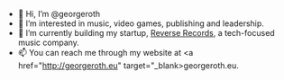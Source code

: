 - 👋 Hi, I’m @georgeroth
- 👀 I’m interested in music, video games, publishing and leadership.
- 🌱 I’m currently building my startup, <a href="http://reverserecords.com" target="_blank">Reverse Records</a>, a tech-focused music company.
- 📫 You can reach me through my website at <a href="http://georgeroth.eu" target="_blank>georgeroth.eu</a>.
